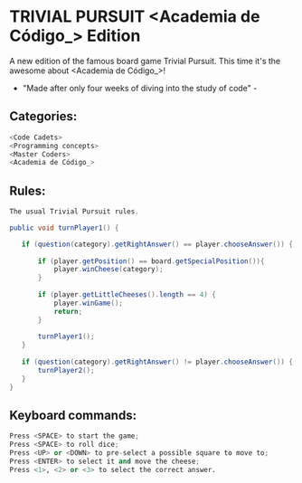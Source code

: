 # TRIVIAL PURSUIT <Academia de Código_> Edition

A new edition of the famous board game Trivial Pursuit. This time it's
the awesome about <Academia de Código_>!

- "Made after only four weeks of diving into the study of code" -


## Categories:
```java
<Code Cadets>
<Programming concepts> 
<Master Coders>
<Academia de Código_>
```

## Rules:
```java
The usual Trivial Pursuit rules. 

public void turnPlayer1() {

   if (question(category).getRightAnswer() == player.chooseAnswer()) {
   
       if (player.getPosition() == board.getSpecialPosition()){
           player.winCheese(category);
       }
       
       if (player.getLittleCheeses().length == 4) {
           player.winGame();
           return;
       }
       
       turnPlayer1();
   }
   
   if (question(category).getRightAnswer() != player.chooseAnswer()) {
       turnPlayer2();
   }
}
```

## Keyboard commands:

```python
Press <SPACE> to start the game;
Press <SPACE> to roll dice;
Press <UP> or <DOWN> to pre-select a possible square to move to;
Press <ENTER> to select it and move the cheese;
Press <1>, <2> or <3> to select the correct answer.
```

